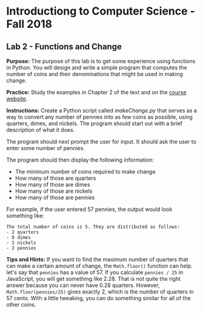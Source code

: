 # Introductiong to Computer Science - Fall 2018

## Lab 2 - Functions and Change

**Purpose:** The purpose of this lab is to get some experience using functions in Python. You will design and write a simple program that computes the number of coins and their denominations that might be used in making change.

**Practice:** Study the examples in Chapter 2 of the text and on the [course website](http://itech190.erickuha.com).

**Instructions:** Create a Python script called _makeChange.py_ that serves as a way to convert any number of pennies into as few coins as possible, using quarters, dimes, and nickels. The program should start out with a brief description of what it does.

The program should next prompt the user for input. It should ask the user to enter some number of pennies.

The program should then display the following information:

* The minimum number of coins required to make change
* How many of those are quarters
* How many of those are dimes
* How many of those are nickels
* How many of those are pennies

For example, if the user entered 57 pennies, the output would look something like:

```
The total number of coins is 5. They are distributed as follows:
- 2 quarters
- 0 dimes
- 1 nickels
- 2 pennies
```

**Tips and Hints:** If you want to find the maximum number of quarters that can make a certain amount of change, the `Math.floor()` function can help. let's say that `pennies` has a value of 57. If you calculate `pennies / 25` in JavaScript, you will get something like 2.28. That is not quite the right answer because you can never have 0.28 quarters. However, `Math.floor(pennies/25)` gives exactly 2, which is the number of quarters in 57 cents. With a little tweaking, you can do something similar for all of the other coins.
